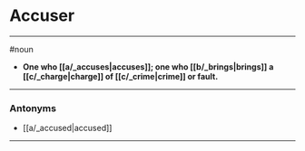 # Accuser
---
#noun
- **One who [[a/_accuses|accuses]]; one who [[b/_brings|brings]] a [[c/_charge|charge]] of [[c/_crime|crime]] or fault.**
---
### Antonyms
- [[a/_accused|accused]]
---
